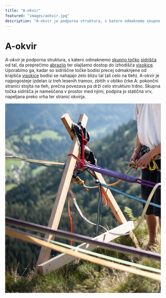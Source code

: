```yaml
---
title: "A-okvir"
featured: "images/aokvir.jpg"
description: "A-okvir je podporna struktura, s katero odmaknemo skupno točko sidrišča od tal, da preprečimo abrazijo ter olajšamo dostop do izhodišča visokice."
---
```


# A-okvir

_A-okvir_ je podporna struktura, s katero odmaknemo [skupno točko](skupna-tocka) [sidrišča](sidrisce) od tal, da preprečimo [abrazijo](abrazija) ter olajšamo dostop do izhodišča [visokice](visokica). Uporabimo ga, kadar so sidriščne točke bodisi precej odmaknjene od krajišča [visokice](visokica) bodisi se nahajajo zelo blizu tal (ali celo na tleh). A-okvir je najpogosteje izdelan iz treh lesenih tramov, zbitih v obliko črke A: pokončni stranici stojita na tleh, prečna povezava pa drži celo strukturo trdno. Skupna točka sidrišča je nameščena v prostor med njimi, podpira jo statična vrv, napeljana preko vrha ter stranic okvirja.

![A-okvir](images/aokvir.jpg)
